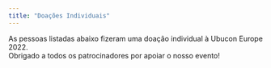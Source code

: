 ```yaml
---
title: "Doações Individuais"
---
```

As pessoas listadas abaixo fizeram uma doação individual à Ubucon Europe 2022.  
Obrigado a todos os patrocinadores por apoiar o nosso evento!
